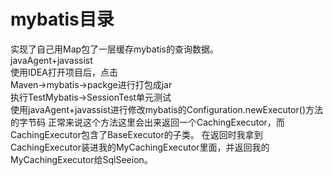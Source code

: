 # mybatis目录
实现了自己用Map包了一层缓存mybatis的查询数据。  
javaAgent+javassist  
使用IDEA打开项目后，点击  
Maven->mybatis->packge进行打包成jar  
执行TestMybatis->SessionTest单元测试  
使用javaAgent+javassist进行修改mybatis的Configuration.newExecutor()方法的字节码
正常来说这个方法这里会出来返回一个CachingExecutor，而CachingExecutor包含了BaseExecutor的子类。
在返回时我拿到CachingExecutor装进我的MyCachingExecutor里面，并返回我的MyCachingExecutor给SqlSeeion。
